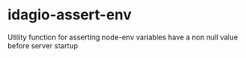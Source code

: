 # idagio-assert-env
Utility function for asserting node-env variables have a non null value before server startup
